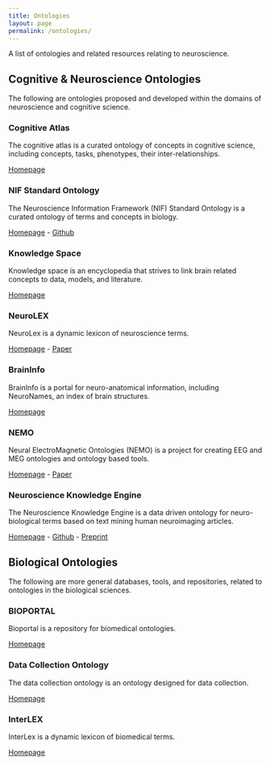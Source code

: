 ```yaml
---
title: Ontologies
layout: page
permalink: /ontologies/
---
```


A list of ontologies and related resources relating to neuroscience.

## Cognitive & Neuroscience Ontologies

The following are ontologies proposed and developed within the domains of neuroscience and cognitive science.

### Cognitive Atlas

The cognitive atlas is a curated ontology of concepts in cognitive science, including concepts, tasks, phenotypes, their inter-relationships.

[Homepage](https://www.cognitiveatlas.org)

### NIF Standard Ontology

The Neuroscience Information Framework (NIF) Standard Ontology is a curated ontology of terms and concepts in biology.

[Homepage](https://bioportal.bioontology.org/ontologies/NIFSTD) -
[Github](https://github.com/SciCrunch/NIF-Ontology)

### Knowledge Space

Knowledge space is an encyclopedia that strives to link brain related concepts to data, models, and literature.

[Homepage](https://knowledge-space.org/About)

### NeuroLEX

NeuroLex is a dynamic lexicon of neuroscience terms.

[Homepage](https://orbit.nlm.nih.gov/browse-repository/dataset/human-annotated/77-neurolex-a-dynamic-lexicon-of-neuroscience-terms) -
[Paper](https://doi.org/10.3389/fninf.2013.00018)

### BrainInfo

BrainInfo is a portal for neuro-anatomical information, including NeuroNames, an index of brain structures.

[Homepage](http://braininfo.rprc.washington.edu/nnont.aspx)

### NEMO

Neural ElectroMagnetic Ontologies (NEMO) is a project for creating EEG and MEG ontologies and ontology based tools. 

[Homepage](http://nemo.nic.uoregon.edu/wiki/NEMO) - 
[Paper](https://doi.org/10.1038/npre.2009.3458.1)

### Neuroscience Knowledge Engine

The Neuroscience Knowledge Engine is a data driven ontology for neuro-biological terms based on text mining human neuroimaging articles.

[Homepage](http://neuro-knowledge.org/) -
[Github](https://github.com/ehbeam/neuro-knowledge-engine) - 
[Preprint](https://doi.org/10.1101/701540 )

## Biological Ontologies

The following are more general databases, tools, and repositories, related to ontologies in the biological sciences.

### BIOPORTAL

Bioportal is a repository for biomedical ontologies.

[Homepage](https://bioportal.bioontology.org)

### Data Collection Ontology

The data collection ontology is an ontology designed for data collection. 

[Homepage](https://bioportal.bioontology.org/ontologies/GDCO/?p=summary)

### InterLEX

InterLex is a dynamic lexicon of biomedical terms.

[Homepage](https://neuinfo.org/interlex/dashboard)

